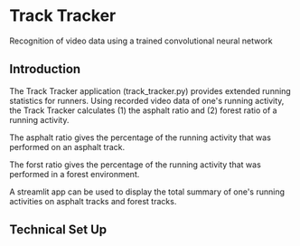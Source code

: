 # Track Tracker
Recognition of video data using a trained convolutional neural network

## Introduction

The Track Tracker application (track_tracker.py) provides extended running statistics for runners. Using recorded video data of one's running activity, the Track Tracker calculates (1) the asphalt ratio and (2) forest ratio of a running activity.

The asphalt ratio gives the percentage of the running activity that was performed on an asphalt track.

The forst ratio gives the percentage of the running activity that was performed in a forest environment. 

A streamlit app can be used to display the total summary of one's running activities on asphalt tracks and forest tracks.

## Technical Set Up

